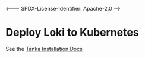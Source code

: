 <--- SPDX-License-Identifier: Apache-2.0 -->

# Deploy Loki to Kubernetes

See the [Tanka Installation Docs](../../docs/sources/installation/tanka.md)
